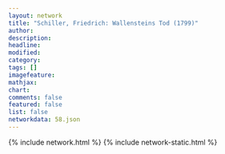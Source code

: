 ```yaml
---
layout: network
title: "Schiller, Friedrich: Wallensteins Tod (1799)"
author:
description:
headline:
modified:
category:
tags: []
imagefeature: 
mathjax: 
chart: 
comments: false
featured: false
list: false
networkdata: 58.json
---
```

{% include network.html %}
{% include network-static.html %}

